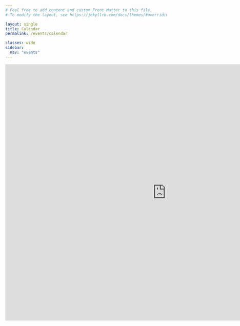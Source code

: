 ```yaml
---
# Feel free to add content and custom Front Matter to this file.
# To modify the layout, see https://jekyllrb.com/docs/themes/#overriding-theme-defaults

layout: single
title: Calendar
permalink: /events/calendar

classes: wide
sidebar:
  nav: "events"
---
```

<iframe src="https://calendar.google.com/calendar/embed?src=eventscavanaugh%40gmail.com&ctz=America%2FLos_Angeles" style="border: 0" width="1000" height="800" frameborder="0" scrolling="no"></iframe>